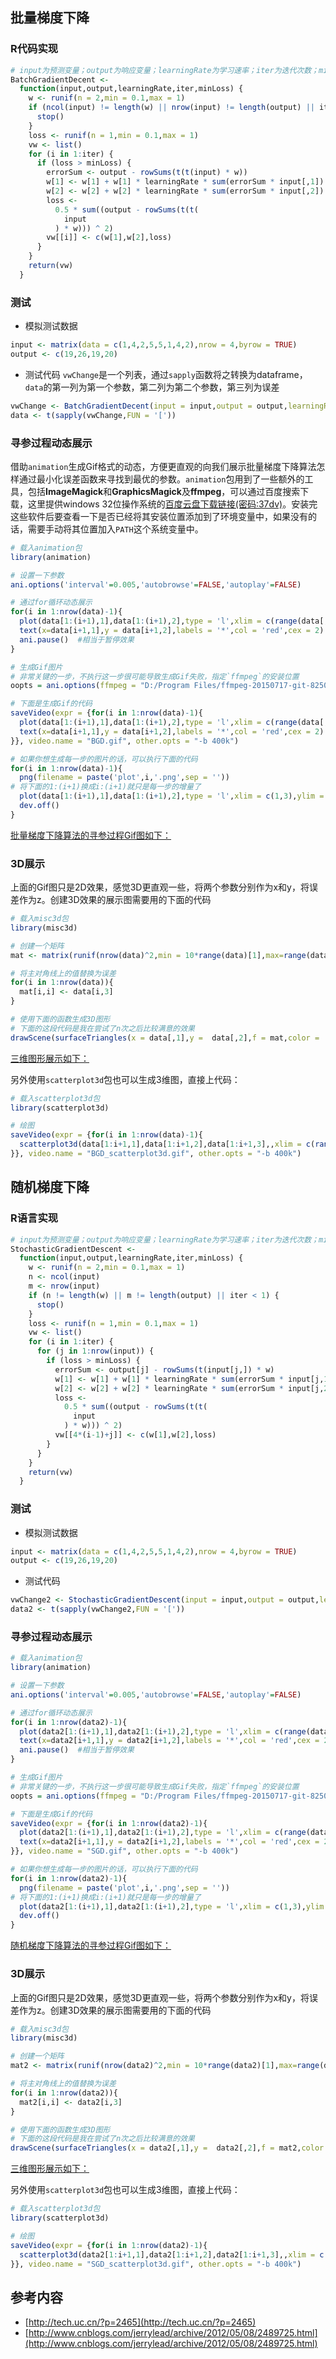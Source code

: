 ## 批量梯度下降

### R代码实现
```r
# input为预测变量；output为响应变量；learningRate为学习速率；iter为迭代次数；minLoss为可接受的误差阈值，即一旦误差小于该值，则代码停止执行
BatchGradientDecent <-
  function(input,output,learningRate,iter,minLoss) {
    w <- runif(n = 2,min = 0.1,max = 1)
    if (ncol(input) != length(w) || nrow(input) != length(output) || iter < 1) {
      stop()
    }
    loss <- runif(n = 1,min = 0.1,max = 1)
    vw <- list()
    for (i in 1:iter) {
      if (loss > minLoss) {
        errorSum <- output - rowSums(t(t(input) * w))
        w[1] <- w[1] + w[1] * learningRate * sum(errorSum * input[,1])
        w[2] <- w[2] + w[2] * learningRate * sum(errorSum * input[,2])
        loss <-
          0.5 * sum((output - rowSums(t(t(
            input
          ) * w))) ^ 2)
        vw[[i]] <- c(w[1],w[2],loss)
      }
    }
    return(vw)
  }
```

### 测试
+ 模拟测试数据
```r
input <- matrix(data = c(1,4,2,5,5,1,4,2),nrow = 4,byrow = TRUE)
output <- c(19,26,19,20)
```
+ 测试代码
`vwChange`是一个列表，通过`sapply`函数将之转换为dataframe，`data`的第一列为第一个参数，第二列为第二个参数，第三列为误差
```r
vwChange <- BatchGradientDecent(input = input,output = output,learningRate = 0.001,iter = 200,minLoss = 0.0001)
data <- t(sapply(vwChange,FUN = '['))
```
### 寻参过程动态展示
借助`animation`生成Gif格式的动态，方便更直观的向我们展示批量梯度下降算法怎样通过最小化误差函数来寻找到最优的参数。`animation`包用到了一些额外的工具，包括**ImageMagick**和**GraphicsMagick**及**ffmpeg**，可以通过百度搜索下载，这里提供windows 32位操作系统的[百度云盘下载链接(密码:37dv)](http://pan.baidu.com/s/1i3KW0hJ)。安装完这些软件后要查看一下是否已经将其安装位置添加到了环境变量中，如果没有的话，需要手动将其位置加入`PATH`这个系统变量中。
```r
# 载入animation包
library(animation)

# 设置一下参数
ani.options('interval'=0.005,'autobrowse'=FALSE,'autoplay'=FALSE)  

# 通过for循环动态展示
for(i in 1:nrow(data)-1){
  plot(data[1:(i+1),1],data[1:(i+1),2],type = 'l',xlim = c(range(data[,1][1])-1,range(data[,1][2])+1),ylim = c(range(data[,2][1])-1,range(data[,2][1])+1),cex=1,lwd=2,col='blue',pch=8,main='Batch Gradient Decent',xlab = expression(theta[0]),ylab=expression(theta[1]))
  text(x=data[i+1,1],y = data[i+1,2],labels = '*',col = 'red',cex = 2)
  ani.pause()  #相当于暂停效果
}

# 生成Gif图片
# 非常关键的一步，不执行这一步很可能导致生成Gif失败，指定`ffmpeg`的安装位置
oopts = ani.options(ffmpeg = "D:/Program Files/ffmpeg-20150717-git-8250943-win32-static/bin/ffmpeg.exe") 

# 下面是生成Gif的代码
saveVideo(expr = {for(i in 1:nrow(data)-1){
  plot(data[1:(i+1),1],data[1:(i+1),2],type = 'l',xlim = c(range(data[,1])[1]-1,range(data[,1])[2]+1),ylim = c(range(data[,2])[1]-1,range(data[,2])[2]+1),cex=1,lwd=2,col='blue',pch=8,main='Batch Gradient Decent',xlab = expression(theta[0]),ylab=expression(theta[1]))
  text(x=data[i+1,1],y = data[i+1,2],labels = '*',col = 'red',cex = 2)
}}, video.name = "BGD.gif", other.opts = "-b 400k")

# 如果你想生成每一步的图片的话，可以执行下面的代码
for(i in 1:nrow(data)-1){
  png(filename = paste('plot',i,'.png',sep = ''))
# 将下面的1:(i+1)换成i:(i+1)就只是每一步的增量了
  plot(data[1:(i+1),1],data[1:(i+1),2],type = 'l',xlim = c(1,3),ylim = c(4,6),cex=1,lwd=2,col='blue',pch=8)
  dev.off()
}
```

[批量梯度下降算法的寻参过程Gif图如下：](https://raw.githubusercontent.com/KillEdision/machine-learning/master/%E6%89%B9%E9%87%8F%E6%A2%AF%E5%BA%A6%E4%B8%8B%E9%99%8D%E5%92%8C%E9%9A%8F%E6%9C%BA%E6%A2%AF%E5%BA%A6%E4%B8%8B%E9%99%8D/BGD.gif)  

### 3D展示
上面的Gif图只是2D效果，感觉3D更直观一些，将两个参数分别作为x和y，将误差作为z。创建3D效果的展示图需要用的下面的代码
```r
# 载入misc3d包
library(misc3d)

# 创建一个矩阵
mat <- matrix(runif(nrow(data)^2,min = 10*range(data)[1],max=range(data)[2])/10,nrow = nrow(data))

# 将主对角线上的值替换为误差
for(i in 1:nrow(data)){
  mat[i,i] <- data[i,3]
}

# 使用下面的函数生成3D图形
# 下面的这段代码是我在尝试了n次之后比较满意的效果
drawScene(surfaceTriangles(x = data[,1],y =  data[,2],f = mat,color = 'red',color2 = 'green',col.mesh = 'gray',smooth = TRUE,material = 'metal'),light = c(1,1,1,1),perspective = FALSE,screen=list(x=35, y=-60, z=-130),depth = 0)
```

[三维图形展示如下：](https://raw.githubusercontent.com/KillEdision/machine-learning/master/%E6%89%B9%E9%87%8F%E6%A2%AF%E5%BA%A6%E4%B8%8B%E9%99%8D%E5%92%8C%E9%9A%8F%E6%9C%BA%E6%A2%AF%E5%BA%A6%E4%B8%8B%E9%99%8D/BGD_3D.png)

另外使用`scatterplot3d`包也可以生成3维图，直接上代码：
```r
# 载入scatterplot3d包
library(scatterplot3d)

# 绘图
saveVideo(expr = {for(i in 1:nrow(data)-1){
  scatterplot3d(data[1:i+1,1],data[1:i+1,2],data[1:i+1,3],,xlim = c(range(data[,1])[1]-1,range(data[,1])[2]+1),ylim = c(range(data[,2])[1]-1,range(data[,2])[2]+1),zlim = c(range(data[,3])[1]-1,range(data[,3])[2]+1),type = 'l',color = 'red',lwd=3,main='Batch Gradient Decent',xlab = expression(theta[0]),ylab=expression(theta[1]),zlab = 'Loss')
}}, video.name = "BGD_scatterplot3d.gif", other.opts = "-b 400k")
```

## 随机梯度下降

### R语言实现
```r
# input为预测变量；output为响应变量；learningRate为学习速率；iter为迭代次数；minLoss为可接受的误差阈值，即一旦误差小于该值，则代码停止执行
StochasticGradientDescent <-
  function(input,output,learningRate,iter,minLoss) {
    w <- runif(n = 2,min = 0.1,max = 1)
    n <- ncol(input)
    m <- nrow(input)
    if (n != length(w) || m != length(output) || iter < 1) {
      stop()
    }
    loss <- runif(n = 1,min = 0.1,max = 1)
    vw <- list()
    for (i in 1:iter) {
      for (j in 1:nrow(input)) {
        if (loss > minLoss) {
          errorSum <- output[j] - rowSums(t(input[j,]) * w)
          w[1] <- w[1] + w[1] * learningRate * sum(errorSum * input[j,1])
          w[2] <- w[2] + w[2] * learningRate * sum(errorSum * input[j,2])
          loss <-
            0.5 * sum((output - rowSums(t(t(
              input
            ) * w))) ^ 2)
          vw[[4*(i-1)+j]] <- c(w[1],w[2],loss)
        }
      }
    }
    return(vw)
  }
```

### 测试
+ 模拟测试数据
```r
input <- matrix(data = c(1,4,2,5,5,1,4,2),nrow = 4,byrow = TRUE)
output <- c(19,26,19,20)
```
+ 测试代码
```r
vwChange2 <- StochasticGradientDescent(input = input,output = output,learningRate = 0.001,iter = 200,minLoss = 0.0001)
data2 <- t(sapply(vwChange2,FUN = '['))
```
### 寻参过程动态展示
```r
# 载入animation包
library(animation)

# 设置一下参数
ani.options('interval'=0.005,'autobrowse'=FALSE,'autoplay'=FALSE)  

# 通过for循环动态展示
for(i in 1:nrow(data2)-1){
  plot(data2[1:(i+1),1],data2[1:(i+1),2],type = 'l',xlim = c(range(data2[,1][1])-1,range(data2[,1][2])+1),ylim = c(range(data2[,2][1])-1,range(data2[,2][1])+1),cex=1,lwd=2,col='blue',pch=8,main='Batch Gradient Decent',xlab = expression(theta[0]),ylab=expression(theta[1]))
  text(x=data2[i+1,1],y = data2[i+1,2],labels = '*',col = 'red',cex = 2)
  ani.pause()  #相当于暂停效果
}

# 生成Gif图片
# 非常关键的一步，不执行这一步很可能导致生成Gif失败，指定`ffmpeg`的安装位置
oopts = ani.options(ffmpeg = "D:/Program Files/ffmpeg-20150717-git-8250943-win32-static/bin/ffmpeg.exe") 

# 下面是生成Gif的代码
saveVideo(expr = {for(i in 1:nrow(data2)-1){
  plot(data2[1:(i+1),1],data2[1:(i+1),2],type = 'l',xlim = c(range(data2[,1])[1]-1,range(data2[,1])[2]+1),ylim = c(range(data2[,2])[1]-1,range(data2[,2])[2]+1),cex=1,lwd=2,col='blue',pch=8,main='Batch Gradient Decent',xlab = expression(theta[0]),ylab=expression(theta[1]))
  text(x=data2[i+1,1],y = data2[i+1,2],labels = '*',col = 'red',cex = 2)
}}, video.name = "SGD.gif", other.opts = "-b 400k")

# 如果你想生成每一步的图片的话，可以执行下面的代码
for(i in 1:nrow(data2)-1){
  png(filename = paste('plot',i,'.png',sep = ''))
# 将下面的1:(i+1)换成i:(i+1)就只是每一步的增量了
  plot(data2[1:(i+1),1],data2[1:(i+1),2],type = 'l',xlim = c(1,3),ylim = c(4,6),cex=1,lwd=2,col='blue',pch=8)
  dev.off()
}
```

[随机梯度下降算法的寻参过程Gif图如下：](https://raw.githubusercontent.com/KillEdision/machine-learning/master/%E6%89%B9%E9%87%8F%E6%A2%AF%E5%BA%A6%E4%B8%8B%E9%99%8D%E5%92%8C%E9%9A%8F%E6%9C%BA%E6%A2%AF%E5%BA%A6%E4%B8%8B%E9%99%8D/SGD.gif)  

### 3D展示
上面的Gif图只是2D效果，感觉3D更直观一些，将两个参数分别作为x和y，将误差作为z。创建3D效果的展示图需要用的下面的代码
```r
# 载入misc3d包
library(misc3d)

# 创建一个矩阵
mat2 <- matrix(runif(nrow(data2)^2,min = 10*range(data2)[1],max=range(data2)[2])/10,nrow = nrow(data2))

# 将主对角线上的值替换为误差
for(i in 1:nrow(data2)){
  mat2[i,i] <- data2[i,3]
}

# 使用下面的函数生成3D图形
# 下面的这段代码是我在尝试了n次之后比较满意的效果
drawScene(surfaceTriangles(x = data2[,1],y =  data2[,2],f = mat2,color = 'red',color2 = 'green',col.mesh = 'gray',smooth = TRUE,material = 'metal'),light = c(1,1,1,1),perspective = FALSE,screen=list(x=35, y=-60, z=-130),depth = 0)
```

[三维图形展示如下：](https://raw.githubusercontent.com/KillEdision/machine-learning/master/%E6%89%B9%E9%87%8F%E6%A2%AF%E5%BA%A6%E4%B8%8B%E9%99%8D%E5%92%8C%E9%9A%8F%E6%9C%BA%E6%A2%AF%E5%BA%A6%E4%B8%8B%E9%99%8D/SGD_3D.png)

另外使用`scatterplot3d`包也可以生成3维图，直接上代码：
```r
# 载入scatterplot3d包
library(scatterplot3d)

# 绘图
saveVideo(expr = {for(i in 1:nrow(data2)-1){
  scatterplot3d(data2[1:i+1,1],data2[1:i+1,2],data2[1:i+1,3],,xlim = c(range(data2[,1])[1]-1,range(data2[,1])[2]+1),ylim = c(range(data2[,2])[1]-1,range(data2[,2])[2]+1),zlim = c(range(data2[,3])[1]-1,range(data2[,3])[2]+1),type = 'l',color = 'red',lwd=3,main='Batch Gradient Decent',xlab = expression(theta[0]),ylab=expression(theta[1]),zlab = 'Loss')
}}, video.name = "SGD_scatterplot3d.gif", other.opts = "-b 400k")
```
## 参考内容
+ [http://tech.uc.cn/?p=2465](http://tech.uc.cn/?p=2465)
+ [http://www.cnblogs.com/jerrylead/archive/2012/05/08/2489725.html](http://www.cnblogs.com/jerrylead/archive/2012/05/08/2489725.html)
